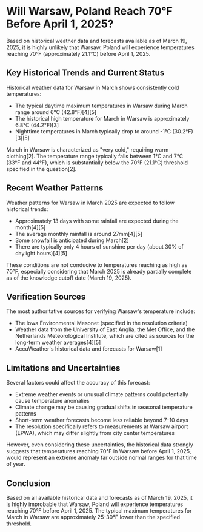 # Will Warsaw, Poland Reach 70°F Before April 1, 2025?

Based on historical weather data and forecasts available as of March 19, 2025, it is highly unlikely that Warsaw, Poland will experience temperatures reaching 70°F (approximately 21.1°C) before April 1, 2025.

## Key Historical Trends and Current Status

Historical weather data for Warsaw in March shows consistently cold temperatures:

- The typical daytime maximum temperatures in Warsaw during March range around 6°C (42.8°F)[4][5]
- The historical high temperature for March in Warsaw is approximately 6.8°C (44.2°F)[3]
- Nighttime temperatures in March typically drop to around -1°C (30.2°F)[3][5]

March in Warsaw is characterized as "very cold," requiring warm clothing[2]. The temperature range typically falls between 1°C and 7°C (33°F and 44°F), which is substantially below the 70°F (21.1°C) threshold specified in the question[2].

## Recent Weather Patterns

Weather patterns for Warsaw in March 2025 are expected to follow historical trends:

- Approximately 13 days with some rainfall are expected during the month[4][5]
- The average monthly rainfall is around 27mm[4][5]
- Some snowfall is anticipated during March[2]
- There are typically only 4 hours of sunshine per day (about 30% of daylight hours)[4][5]

These conditions are not conducive to temperatures reaching as high as 70°F, especially considering that March 2025 is already partially complete as of the knowledge cutoff date (March 19, 2025).

## Verification Sources

The most authoritative sources for verifying Warsaw's temperature include:

- The Iowa Environmental Mesonet (specified in the resolution criteria)
- Weather data from the University of East Anglia, the Met Office, and the Netherlands Meteorological Institute, which are cited as sources for the long-term weather averages[4][5]
- AccuWeather's historical data and forecasts for Warsaw[1]

## Limitations and Uncertainties

Several factors could affect the accuracy of this forecast:

- Extreme weather events or unusual climate patterns could potentially cause temperature anomalies
- Climate change may be causing gradual shifts in seasonal temperature patterns
- Short-term weather forecasts become less reliable beyond 7-10 days
- The resolution specifically refers to measurements at Warsaw airport (EPWA), which may differ slightly from city center temperatures

However, even considering these uncertainties, the historical data strongly suggests that temperatures reaching 70°F in Warsaw before April 1, 2025, would represent an extreme anomaly far outside normal ranges for that time of year.

## Conclusion

Based on all available historical data and forecasts as of March 19, 2025, it is highly improbable that Warsaw, Poland will experience temperatures reaching 70°F before April 1, 2025. The typical maximum temperatures for March in Warsaw are approximately 25-30°F lower than the specified threshold.